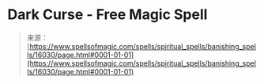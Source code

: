 <!--yml
category: 未分类
date: 2024-06-12 18:55:55
-->

# Dark Curse - Free Magic Spell

> 来源：[https://www.spellsofmagic.com/spells/spiritual_spells/banishing_spells/16030/page.html#0001-01-01](https://www.spellsofmagic.com/spells/spiritual_spells/banishing_spells/16030/page.html#0001-01-01)